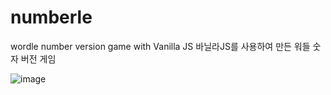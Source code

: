 # numberle
 wordle number version game with Vanilla JS
 바닐라JS를 사용하여 만든 워들 숫자 버전 게임

![image](https://user-images.githubusercontent.com/80393294/158287879-d613b9d5-52eb-4acb-b9f5-af4b399297cb.png)

